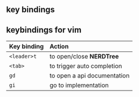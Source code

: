 ## key bindings

## keybindings for vim

| Key binding | Action                              |
| :---------- | :---------------------------------- |
| `<leader>t` | to open/close **NERDTree**          |
| `<tab>`     | to trigger auto completion          |
| `gd`        | to open a api documentation         |
| `gi`        | go to implementation                |
